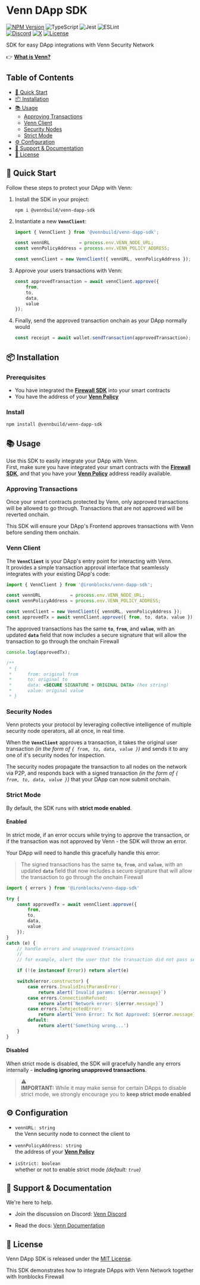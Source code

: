 <!-- omit from toc -->
# Venn DApp SDK

[![NPM Version](https://img.shields.io/npm/v/@vennbuild/cli?style=for-the-badge)](https://www.npmjs.com/~vennbuild)
![TypeScript](https://img.shields.io/badge/typescript-%23007ACC.svg?style=for-the-badge&logo=typescript&logoColor=white)
![Jest](https://img.shields.io/badge/-jest-%23C21325?style=for-the-badge&logo=jest&logoColor=white)
![ESLint](https://img.shields.io/badge/ESLint-4B3263?style=for-the-badge&logo=eslint&logoColor=white)  
[![Discord](https://img.shields.io/badge/Discrd-blue?logo=discord&logoColor=white&style=for-the-badge)](https://discord.com/channels/1065679814289268929)
[![X](https://img.shields.io/badge/@VennBuild-gray?style=for-the-badge&logo=x)](https://twitter.com/VennBuild)
[![License](https://img.shields.io/badge/License-MIT-green.svg?style=for-the-badge)](https://opensource.org/licenses/MIT)

SDK for easy DApp integrations with Venn Security Network

👉 [**What is Venn?**](https://docs.venn.build/)

<!-- omit from toc -->
## Table of Contents

- [🚀 Quick Start](#-quick-start)
- [📦 Installation](#-installation)
- [📚 Usage](#-usage)
  - [Approving Transactions](#approving-transactions)
  - [Venn Client](#venn-client)
  - [Security Nodes](#security-nodes)
  - [Strict Mode](#strict-mode)
- [⚙️ Configuration](#️-configuration)
- [💬 Support \& Documentation](#-support--documentation)
- [📜 License](#-license)

## 🚀 Quick Start

Follow these steps to protect your DApp with Venn:

1. Install the SDK in your project:

    ```shell
    npm i @vennbuild/venn-dapp-sdk
    ```

2. Instantiate a new **`VennClient`**:

    ```typescript
    import { VennClient } from '@vennbuild/venn-dapp-sdk';

    const vennURL           = process.env.VENN_NODE_URL;
    const vennPolicyAddress = process.env.VENN_POLICY_ADDRESS;

    const vennClient = new VennClient({ vennURL, vennPolicyAddress });
    ```

3. Approve your users transactions with Venn:

    ```typescript
    const approvedTransaction = await vennClient.approve({
        from,
        to,
        data,
        value
    });
    ```

4. Finally, send the approved transaction onchain as your DApp normally would

    ```typescript
    const receipt = await wallet.sendTransaction(approvedTransaction);
    ```

## 📦 Installation

<!-- omit from toc -->
### Prerequisites

- You have integrated the [**Firewall SDK**](https://www.npmjs.com/package/@vennbuild/cli#firewall-integration) into your smart contracts
- You have the address of your [**Venn Policy**](https://www.npmjs.com/package/@vennbuild/cli#venn-integration)

<!-- omit from toc -->
### Install

```shell
npm install @vennbuild/venn-dapp-sdk
```

## 📚 Usage

Use this SDK to easily integrate your DApp with Venn.  
First, make sure you have integrated your smart contracts with the  [**Firewall SDK**](https://www.npmjs.com/package/@vennbuild/cli#firewall-integration), and that you have your [**Venn Policy**](https://www.npmjs.com/package/@vennbuild/cli#venn-integration) address readily available.

### Approving Transactions

Once your smart contracts protected by Venn, only approved transactions will be allowed to go through. Transactions that are not approved will be reverted onchain.

This SDK will ensure your DApp's Frontend approves transactions with Venn before sending them onchain.

### Venn Client

The **`VennClient`** is your DApp's entry point for interacting with Venn.  
It provides a simple transaction approval interface that seamlessly integrates with your existing DApp's code:

```typescript
import { VennClient } from '@ironblocks/venn-dapp-sdk';

const vennURL           = process.env.VENN_NODE_URL;
const vennPolicyAddress = process.env.VENN_POLICY_ADDRESS;

const vennClient = new VennClient({ vennURL, vennPolicyAddress });
const approvedTx = await vennClient.approve({ from, to, data, value });
```

The approved transactions has the same **`to`**, **`from`**, and **`value`**, with an updated **`data`** field that now includes a secure signature that will allow the transaction to go through the onchain Firewall

```typescript
console.log(approvedTx);

/**
 * {
 *      from: original from
 *      to: original to
 *      data: <SECURE SIGNATURE + ORIGINAL DATA> (hex string)
 *      value: original value
 * }
```

### Security Nodes

Venn protects your protocol by leveraging collective intelligence of multiple security node operators, all at once, in real time.

When the **`VennClient`** approves a transaction, it takes the original user transaction *(in the form of `{ from, to, data, value }`)* and sends it to any one of it's security nodes for inspection.

The security nodes propagate the transaction to all nodes on the network via P2P, and responds back with a signed transaction *(in the form of `{ from, to, data, value }`)* that your DApp can now submit onchain.

### Strict Mode

By default, the SDK runs with **strict mode enabled**.

<!-- omit from toc -->
#### Enabled

In strict mode, if an error occurs while trying to approve the transaction, or if the transaction was not approved by Venn - the SDK will throw an error.

Your DApp will need to handle this gracefully handle this error:
> The signed transactions has the same **`to`**, **`from`**, and **`value`**, with an updated **`data`** field that now includes a secure signature that will allow the transaction to go through the onchain Firewall

```typescript
import { errors } from '@ironblocks/venn-dapp-sdk'

try {
    const approvedTx = await vennClient.approve({
        from,
        to,
        data,
        value
    });
}
catch (e) {
    // handle errors and unapproved transactions
    //
    // for example, alert the user that the transaction did not pass security checks etc

    if (!(e instanceof Error)) return alert(e)

    switch(error.constructor) {
        case errors.InvalidInitParamsError:
            return alert(`Invalid params: ${error.message}`)
        case errors.ConnectionRefused:
            return alert(`Network error: ${error.message}`)
        case errors.TxRejectedError:
            return alert(`Venn Error: Tx Not Approved: ${error.message}`)
        default:
            return alert('Something wrong...')
    }
}
```

<!-- omit from toc -->
#### Disabled

When strict mode is disabled, the SDK will gracefully handle any errors internally - **including ignoring unapproved transactions**.

> ⚠️  
> **IMPORTANT:** While it may make sense for certain DApps to disable strict mode, we strongly encourage you to **keep strict mode enabled**

## ⚙️ Configuration

- `vennURL: string`  
    the Venn security node to connect the client to

- `vennPolicyAddress: string`  
    the address of your  [**Venn Policy**](https://www.npmjs.com/package/@vennbuild/cli#venn-integration)

- `isStrict: boolean`  
    whether or not to enable strict mode *(default: `true`)*

## 💬 Support & Documentation

We're here to help.  

- Join the discussion on Discord: [Venn Discord](https://discord.gg/97cg6Qhg)

- Read the docs: [Venn Documentation](https://docs.venn.build)

## 📜 License

Venn DApp SDK is released under the [MIT License](LICENSE).

This SDK demonstrates how to integrate DApps with Venn Network together with Ironblocks Firewall
